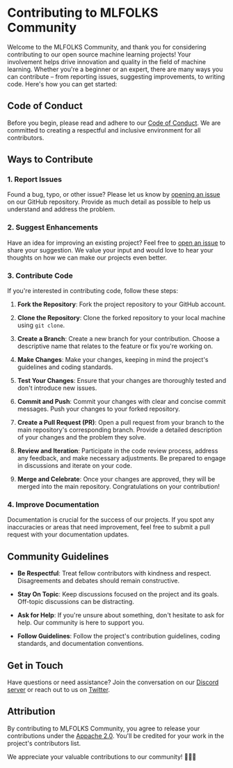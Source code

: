 # Contributing to MLFOLKS Community

Welcome to the MLFOLKS Community, and thank you for considering contributing to our open source machine learning projects! Your involvement helps drive innovation and quality in the field of machine learning. Whether you're a beginner or an expert, there are many ways you can contribute – from reporting issues, suggesting improvements, to writing code. Here's how you can get started:

## Code of Conduct

Before you begin, please read and adhere to our [Code of Conduct](CODE_OF_CONDUCT.md). We are committed to creating a respectful and inclusive environment for all contributors.

## Ways to Contribute

### 1. Report Issues

Found a bug, typo, or other issue? Please let us know by [opening an issue](https://github.com/MLFOLKS/Uber_Project_Pipeline/issues) on our GitHub repository. Provide as much detail as possible to help us understand and address the problem.

### 2. Suggest Enhancements

Have an idea for improving an existing project? Feel free to [open an issue](https://github.com/MLFOLKS/Uber_Project_Pipeline/issues) to share your suggestion. We value your input and would love to hear your thoughts on how we can make our projects even better.

### 3. Contribute Code

If you're interested in contributing code, follow these steps:

1. **Fork the Repository**: Fork the project repository to your GitHub account.

2. **Clone the Repository**: Clone the forked repository to your local machine using `git clone`.

3. **Create a Branch**: Create a new branch for your contribution. Choose a descriptive name that relates to the feature or fix you're working on.

4. **Make Changes**: Make your changes, keeping in mind the project's guidelines and coding standards.

5. **Test Your Changes**: Ensure that your changes are thoroughly tested and don't introduce new issues.

6. **Commit and Push**: Commit your changes with clear and concise commit messages. Push your changes to your forked repository.

7. **Create a Pull Request (PR)**: Open a pull request from your branch to the main repository's corresponding branch. Provide a detailed description of your changes and the problem they solve.

8. **Review and Iteration**: Participate in the code review process, address any feedback, and make necessary adjustments. Be prepared to engage in discussions and iterate on your code.

9. **Merge and Celebrate**: Once your changes are approved, they will be merged into the main repository. Congratulations on your contribution!

### 4. Improve Documentation

Documentation is crucial for the success of our projects. If you spot any inaccuracies or areas that need improvement, feel free to submit a pull request with your documentation updates.

## Community Guidelines

- **Be Respectful**: Treat fellow contributors with kindness and respect. Disagreements and debates should remain constructive.

- **Stay On Topic**: Keep discussions focused on the project and its goals. Off-topic discussions can be distracting.

- **Ask for Help**: If you're unsure about something, don't hesitate to ask for help. Our community is here to support you.

- **Follow Guidelines**: Follow the project's contribution guidelines, coding standards, and documentation conventions.

## Get in Touch

Have questions or need assistance? Join the conversation on our [Discord server](https://discord.gg/x8ZUeFSg) or reach out to us on [Twitter](https://twitter.com/MLFOLKSCommunity).

## Attribution

By contributing to MLFOLKS Community, you agree to release your contributions under the [Appache 2.0](LICENSE). You'll be credited for your work in the project's contributors list.

We appreciate your valuable contributions to our community! 🙌🤖🚀
